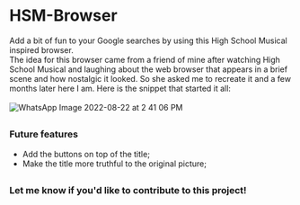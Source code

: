 # HSM-Browser
Add a bit of fun to your Google searches by using this High School Musical inspired browser.<br>
The idea for this browser came from a friend of mine after watching High School Musical and laughing about the web browser that appears in a brief scene
and how nostalgic it looked. So she asked me to recreate it and a few months later here I am. Here is the snippet that started it all:<br><br>
![WhatsApp Image 2022-08-22 at 2 41 06 PM](https://user-images.githubusercontent.com/65048587/185987910-2d8cf326-0e0b-46b3-8c26-879686678282.jpeg)

##

<h3>Future features</h3>
<ul>
<li>Add the buttons on top of the title;</li>
<li>Make the title more truthful to the original picture;</li>
</ul>

##
<h3>Let me know if you'd like to contribute to this project!</h3>


